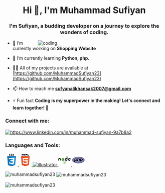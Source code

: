 
<h1 align="center">Hi 👋, I'm Muhammad Sufiyan</h1>
<h3 align="center">I'm Sufiyan, a budding developer on a journey to explore the wonders of coding.</h3>

<img align="right" src="https://user-images.githubusercontent.com/55389276/140866485-8fb1c876-9a8f-4d6a-98dc-08c4981eaf70.gif" alt="coding" width="400">

- 🔭 I’m currently working on **Shopping Website**

- 🌱 I’m currently learning **Python, php.**

- 👨‍💻 All of my projects are available at [https://github.com/MuhammadSufiyan23](https://github.com/MuhammadSufiyan23)

- 📫 How to reach me **sufyanalikhansak2007@gmail.com**

- ⚡ Fun fact **Coding is my superpower in the making! Let's connect and learn together! 🚀**

<h3 align="left">Connect with me:</h3>
<p align="left">
<a href="https://linkedin.com/in/https://www.linkedin.com/in/muhammad-sufiyan-9a7b8a2" target="blank"><img align="center" src="https://raw.githubusercontent.com/rahuldkjain/github-profile-readme-generator/master/src/images/icons/Social/linked-in-alt.svg" alt="https://www.linkedin.com/in/muhammad-sufiyan-9a7b8a2" height="30" width="40" /></a>
</p>

<h3 align="left">Languages and Tools:</h3>
<p align="left"> <a href="https://www.w3schools.com/css/" target="_blank" rel="noreferrer"> <img src="https://raw.githubusercontent.com/devicons/devicon/master/icons/css3/css3-original-wordmark.svg" alt="css3" width="40" height="40"/> </a> <a href="https://www.w3.org/html/" target="_blank" rel="noreferrer"> <img src="https://raw.githubusercontent.com/devicons/devicon/master/icons/html5/html5-original-wordmark.svg" alt="html5" width="40" height="40"/> </a> <a href="https://www.adobe.com/in/products/illustrator.html" target="_blank" rel="noreferrer"> <img src="https://www.vectorlogo.zone/logos/adobe_illustrator/adobe_illustrator-icon.svg" alt="illustrator" width="40" height="40"/> </a> <a href="https://nodejs.org" target="_blank" rel="noreferrer"> <img src="https://raw.githubusercontent.com/devicons/devicon/master/icons/nodejs/nodejs-original-wordmark.svg" alt="nodejs" width="40" height="40"/> </a> <a href="https://www.php.net" target="_blank" rel="noreferrer"> <img src="https://raw.githubusercontent.com/devicons/devicon/master/icons/php/php-original.svg" alt="php" width="40" height="40"/> </a> </p>

<p><img align="left" src="https://github-readme-stats.vercel.app/api/top-langs?username=muhammadsufiyan23&show_icons=true&locale=en&layout=compact" alt="muhammadsufiyan23" /></p>

<p>&nbsp;<img align="center" src="https://github-readme-stats.vercel.app/api?username=muhammadsufiyan23&show_icons=true&locale=en" alt="muhammadsufiyan23" /></p>

<p><img align="center" src="https://github-readme-streak-stats.herokuapp.com/?user=muhammadsufiyan23&" alt="muhammadsufiyan23" /></p>
